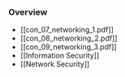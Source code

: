 ### Overview
+ [[con_07_networking_1.pdf]]
+ [[con_08_networking_2.pdf]]
+ [[con_09_networking_3.pdf]]
+ [[Information Security]]
+ [[Network Security]]
